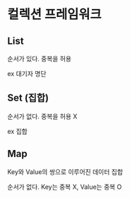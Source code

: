 # 컬렉션 프레임워크

## List
순서가 있다.
중복을 허용

ex 대기자 명단

## Set (집합)
순서가 없다.
중복을 허용 X

ex 집합

## Map
Key와 Value의 쌍으로 이루어진 데이터 집합

순서가 없다.
Key는 중복 X, Value는 중복 O



